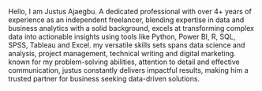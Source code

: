 Hello, I am Justus Ajaegbu.
A dedicated professional with over 4+ years of experience as an independent freelancer, blending expertise in data and business analytics 
with a solid background, excels at transforming complex data into actionable insights using tools like Python, Power BI, R, SQL, SPSS, Tableau and Excel.
my versatile skills sets spans data science and analysis, project management, technical writing and digital marketing.
known for my problem-solving abilities, attention to detail and effective communication, justus constantly delivers impactful results, making him a trusted partner for business seeking data-driven solutions. 

